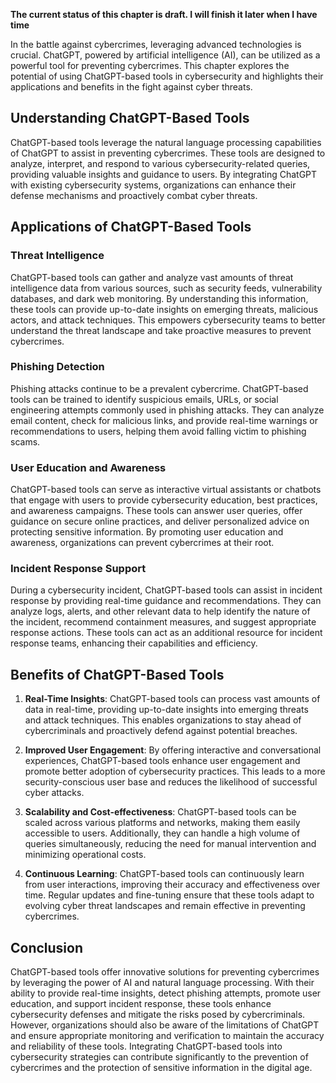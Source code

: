 **The current status of this chapter is draft. I will finish it later when I have time**

In the battle against cybercrimes, leveraging advanced technologies is crucial. ChatGPT, powered by artificial intelligence (AI), can be utilized as a powerful tool for preventing cybercrimes. This chapter explores the potential of using ChatGPT-based tools in cybersecurity and highlights their applications and benefits in the fight against cyber threats.

Understanding ChatGPT-Based Tools
---------------------------------

ChatGPT-based tools leverage the natural language processing capabilities of ChatGPT to assist in preventing cybercrimes. These tools are designed to analyze, interpret, and respond to various cybersecurity-related queries, providing valuable insights and guidance to users. By integrating ChatGPT with existing cybersecurity systems, organizations can enhance their defense mechanisms and proactively combat cyber threats.

Applications of ChatGPT-Based Tools
-----------------------------------

### Threat Intelligence

ChatGPT-based tools can gather and analyze vast amounts of threat intelligence data from various sources, such as security feeds, vulnerability databases, and dark web monitoring. By understanding this information, these tools can provide up-to-date insights on emerging threats, malicious actors, and attack techniques. This empowers cybersecurity teams to better understand the threat landscape and take proactive measures to prevent cybercrimes.

### Phishing Detection

Phishing attacks continue to be a prevalent cybercrime. ChatGPT-based tools can be trained to identify suspicious emails, URLs, or social engineering attempts commonly used in phishing attacks. They can analyze email content, check for malicious links, and provide real-time warnings or recommendations to users, helping them avoid falling victim to phishing scams.

### User Education and Awareness

ChatGPT-based tools can serve as interactive virtual assistants or chatbots that engage with users to provide cybersecurity education, best practices, and awareness campaigns. These tools can answer user queries, offer guidance on secure online practices, and deliver personalized advice on protecting sensitive information. By promoting user education and awareness, organizations can prevent cybercrimes at their root.

### Incident Response Support

During a cybersecurity incident, ChatGPT-based tools can assist in incident response by providing real-time guidance and recommendations. They can analyze logs, alerts, and other relevant data to help identify the nature of the incident, recommend containment measures, and suggest appropriate response actions. These tools can act as an additional resource for incident response teams, enhancing their capabilities and efficiency.

Benefits of ChatGPT-Based Tools
-------------------------------

1. **Real-Time Insights**: ChatGPT-based tools can process vast amounts of data in real-time, providing up-to-date insights into emerging threats and attack techniques. This enables organizations to stay ahead of cybercriminals and proactively defend against potential breaches.

2. **Improved User Engagement**: By offering interactive and conversational experiences, ChatGPT-based tools enhance user engagement and promote better adoption of cybersecurity practices. This leads to a more security-conscious user base and reduces the likelihood of successful cyber attacks.

3. **Scalability and Cost-effectiveness**: ChatGPT-based tools can be scaled across various platforms and networks, making them easily accessible to users. Additionally, they can handle a high volume of queries simultaneously, reducing the need for manual intervention and minimizing operational costs.

4. **Continuous Learning**: ChatGPT-based tools can continuously learn from user interactions, improving their accuracy and effectiveness over time. Regular updates and fine-tuning ensure that these tools adapt to evolving cyber threat landscapes and remain effective in preventing cybercrimes.

Conclusion
----------

ChatGPT-based tools offer innovative solutions for preventing cybercrimes by leveraging the power of AI and natural language processing. With their ability to provide real-time insights, detect phishing attempts, promote user education, and support incident response, these tools enhance cybersecurity defenses and mitigate the risks posed by cybercriminals. However, organizations should also be aware of the limitations of ChatGPT and ensure appropriate monitoring and verification to maintain the accuracy and reliability of these tools. Integrating ChatGPT-based tools into cybersecurity strategies can contribute significantly to the prevention of cybercrimes and the protection of sensitive information in the digital age.
